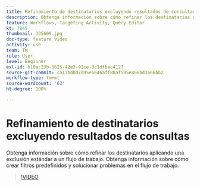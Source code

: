 ```yaml
---
title: Refinamiento de destinatarios excluyendo resultados de consultas
description: Obtenga información sobre cómo refinar los destinatarios aplicando una exclusión estándar a un flujo de trabajo. Obtenga información sobre cómo crear filtros predefinidos y solucionar problemas en el flujo de trabajo.
feature: Workflows, Targeting Activity, Query Editor
kt: 7845
thumbnail: 335609.jpg
doc-type: feature video
activity: use
team: TM
role: User
level: Beginner
exl-id: b10ac23b-8625-42e2-92ce-3c1dfbac4127
source-git-commit: ca13bdbd7d95e6646aff88af595e866bd3666bb2
workflow-type: tm+mt
source-wordcount: '62'
ht-degree: 100%

---
```


# Refinamiento de destinatarios excluyendo resultados de consultas

Obtenga información sobre cómo refinar los destinatarios aplicando una exclusión estándar a un flujo de trabajo. Obtenga información sobre cómo crear filtros predefinidos y solucionar problemas en el flujo de trabajo.

>[!VIDEO](https://video.tv.adobe.com/v/335609?quality=12)
